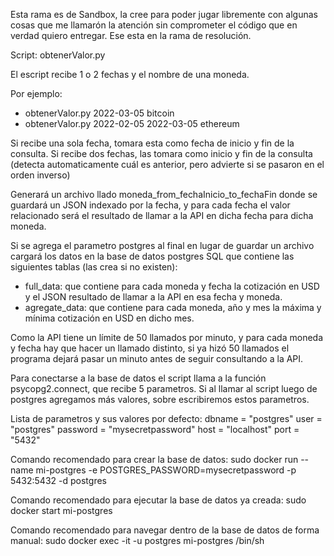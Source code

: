 Esta rama es de Sandbox, la cree para poder jugar libremente con algunas cosas que me llamarón la atención sin comprometer el código que en verdad quiero entregar. Ese esta en la rama de resolución.

Script: obtenerValor.py

El escript recibe 1 o 2 fechas y el nombre de una moneda.

Por ejemplo:

- obtenerValor.py 2022-03-05 bitcoin
- obtenerValor.py 2022-02-05 2022-03-05 ethereum

Si recibe una sola fecha, tomara esta como fecha de inicio y fin de la consulta.
Si recibe dos fechas, las tomara como inicio y fin de la consulta (detecta
automaticamente cuál es anterior, pero advierte si se pasaron en el orden inverso)

Generará un archivo llado moneda_from_fechaInicio_to_fechaFin donde se guardará un
JSON indexado por la fecha, y para cada fecha el valor relacionado será el resultado
de llamar a la API en dicha fecha para dicha moneda.

Si se agrega el parametro postgres al final en lugar de guardar un archivo cargará los
datos en la base de datos postgres SQL que contiene las siguientes tablas (las crea
si no existen):

- full_data: que contiene para cada moneda y fecha la cotización en USD y el JSON 
  resultado de llamar a la API en esa fecha y moneda.
- agregate_data: que contiene para cada moneda, año y mes la máxima y mínima cotización
  en USD en dicho mes.

Como la API tiene un límite de 50 llamados por minuto, y para cada moneda y fecha hay que
hacer un llamado distinto, si ya hizó 50 llamados el programa dejará pasar un minuto antes
de seguir consultando a la API. 

Para conectarse a la base de datos el script llama a la función psycopg2.connect, que recibe
5 parametros. Si al llamar al script luego de postgres agregamos más valores, sobre escribiremos
estos parametros. 

Lista de parametros y sus valores por defecto:
dbname   = "postgres"
user     = "postgres"
password = "mysecretpassword"
host     = "localhost"
port     = "5432"

Comando recomendado para crear la base de datos:
sudo docker run --name mi-postgres -e POSTGRES_PASSWORD=mysecretpassword -p 5432:5432 -d postgres

Comando recomendado para ejecutar la base de datos ya creada:
sudo docker start mi-postgres

Comando recomendado para navegar dentro de la base de datos de forma manual:
sudo docker exec -it -u postgres mi-postgres /bin/sh